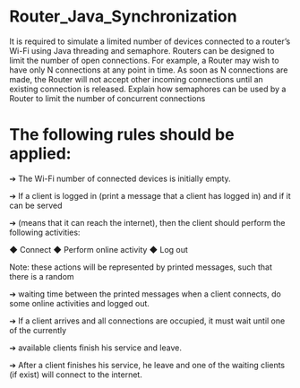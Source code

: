 # Router_Java_Synchronization
It is required to simulate a limited number of devices connected to a router’s Wi-Fi using Java threading and semaphore.
 Routers can be designed to limit the number of open connections. 
For example, a Router may wish to have only N connections at any point in time. As soon as N connections are made, 
the Router will not accept other incoming connections until an existing connection is released. 
Explain how semaphores can be used by a Router to limit the number of concurrent connections

# The  following  rules  should  be  applied:
  ➔ The Wi-Fi number of connected devices is initially empty. 

  ➔ If a client is logged in (print a message that a client has logged in) and if it can be served
 
  ➔ (means that it can reach the internet), then the client should perform the following activities:

   ◆  Connect 
   ◆ Perform online activity
   ◆  Log out
   
Note: these actions will be represented by printed messages, such that there is a random 

  ➔ waiting time between the printed messages when a client connects, do some online activities and logged out. 

  ➔ If a client arrives and all connections are occupied, it must wait until one of the currently 

  ➔ available clients finish his service and leave. 

  ➔ After a client finishes his service, he leave and one of the waiting clients (if exist) will connect to the internet.
